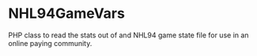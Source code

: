 NHL94GameVars
=============

PHP class to read the stats out of and NHL94 game state file for use in an online paying community.
